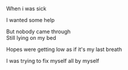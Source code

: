 When i was sick  
  
I wanted some help  
  
But nobody came through  
Still lying on my bed  
  
Hopes were getting low as if it's my last breath  
  
I was trying to fix myself all by myself